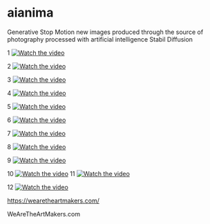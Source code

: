 # aianima
Generative Stop Motion new images produced through the source of photography processed with artificial intelligence Stabil Diffusion 

1
[![Watch the video](https://wearetheartmakers.com/us/images/2022/11/01/2D3F7ED3-5FFC-4312-8044-B9FEB4762D6B.gif)](https://youtu.be/j3y20vm7Km0)

2
[![Watch the video](https://wearetheartmakers.com/us/images/2022/11/01/79A2D785-B390-4B6D-94E1-60CF65454F06.gif)](https://youtu.be/j3y20vm7Km0)

3
[![Watch the video](https://wearetheartmakers.com/wp-content/uploads/2022/10/demir-FX2.gif)](https://youtu.be/j3y20vm7Km0)

4
[![Watch the video](https://wearetheartmakers.com/us/images/2022/11/01/5099336E-6088-4F9C-8EA8-290209E59EF8.gif)](https://youtu.be/j3y20vm7Km0)

5
[![Watch the video](https://wearetheartmakers.com/wp-content/uploads/2022/10/demirFX3.gif)](https://youtu.be/j3y20vm7Km0)


6
[![Watch the video](https://wearetheartmakers.com/us/images/2022/11/01/D0EEF632-70AF-4835-A269-E18EE0461691.gif)](https://youtu.be/j3y20vm7Km0)

7
[![Watch the video](https://wearetheartmakers.com/wp-content/uploads/2022/10/clowninroom.gif)](https://youtu.be/j3y20vm7Km0)


8
[![Watch the video](https://wearetheartmakers.com/img/hat-boy-rasta.gif)](https://youtu.be/j3y20vm7Km0)

9
[![Watch the video](https://wearetheartmakers.com/img/beard-boy.gif)](https://youtu.be/j3y20vm7Km0)

10
[![Watch the video](https://wearetheartmakers.com/img/pose-boy.gif)](https://youtu.be/j3y20vm7Km0)
11
[![Watch the video](https://wearetheartmakers.com/img/polarait-demir.gif)](https://youtu.be/j3y20vm7Km0)

12
[![Watch the video](https://wearetheartmakers.com/wp-content/uploads/2022/10/watam-demir.gif)](https://youtu.be/j3y20vm7Km0)


https://wearetheartmakers.com/


WeAreTheArtMakers.com 
